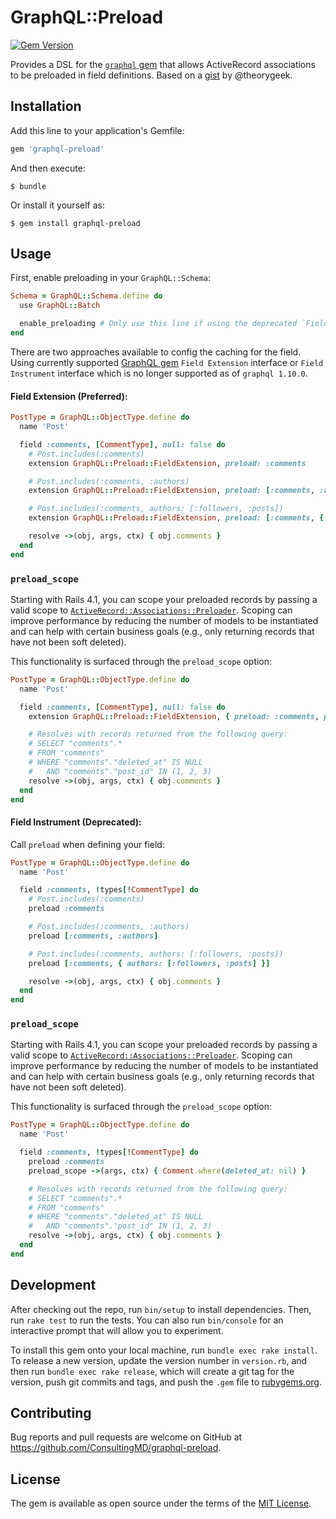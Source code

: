 # GraphQL::Preload

[![Gem Version](https://badge.fury.io/rb/graphql-preload.svg)](https://rubygems.org/gems/graphql-preload)

Provides a DSL for the [`graphql` gem](https://github.com/rmosolgo/graphql-ruby) that allows ActiveRecord associations to be preloaded in field definitions. Based on a [gist](https://gist.github.com/theorygeek/a1a59a2bf9c59e4b3706ac68d12c8434) by @theorygeek.

## Installation

Add this line to your application's Gemfile:

```ruby
gem 'graphql-preload'
```

And then execute:

    $ bundle

Or install it yourself as:

    $ gem install graphql-preload

## Usage

First, enable preloading in your `GraphQL::Schema`:

```ruby
Schema = GraphQL::Schema.define do
  use GraphQL::Batch

  enable_preloading # Only use this line if using the deprecated `Field Instrument` interface.
end
```

There are two approaches available to config the caching for the field.
Using currently supported [GraphQL gem](https://graphql-ruby.org/) `Field Extension` interface or `Field Instrument` interface
which is no longer supported as of `graphql 1.10.0`.


#### Field Extension (Preferred):

```ruby
PostType = GraphQL::ObjectType.define do
  name 'Post'

  field :comments, [CommentType], null: false do
    # Post.includes(:comments)
    extension GraphQL::Preload::FieldExtension, preload: :comments

    # Post.includes(:comments, :authors)
    extension GraphQL::Preload::FieldExtension, preload: [:comments, :authors]

    # Post.includes(:comments, authors: [:followers, :posts])
    extension GraphQL::Preload::FieldExtension, preload: [:comments, { authors: [:followers, :posts] }]

    resolve ->(obj, args, ctx) { obj.comments }
  end
end
```

### `preload_scope`
Starting with Rails 4.1, you can scope your preloaded records by passing a valid scope to [`ActiveRecord::Associations::Preloader`](https://apidock.com/rails/v4.1.8/ActiveRecord/Associations/Preloader/preload). Scoping can improve performance by reducing the number of models to be instantiated and can help with certain business goals (e.g., only returning records that have not been soft deleted).

This functionality is surfaced through the `preload_scope` option:

```ruby
PostType = GraphQL::ObjectType.define do
  name 'Post'

  field :comments, [CommentType], null: false do
    extension GraphQL::Preload::FieldExtension, { preload: :comments, preload_scope: ->(args, ctx) { Comment.where(deleted_at: nil) } }

    # Resolves with records returned from the following query:
    # SELECT "comments".*
    # FROM "comments"
    # WHERE "comments"."deleted_at" IS NULL
    #   AND "comments"."post_id" IN (1, 2, 3)
    resolve ->(obj, args, ctx) { obj.comments }
  end
end
```


#### Field Instrument (Deprecated):

Call `preload` when defining your field:

```ruby
PostType = GraphQL::ObjectType.define do
  name 'Post'

  field :comments, !types[!CommentType] do
    # Post.includes(:comments)
    preload :comments

    # Post.includes(:comments, :authors)
    preload [:comments, :authors]

    # Post.includes(:comments, authors: [:followers, :posts])
    preload [:comments, { authors: [:followers, :posts] }]

    resolve ->(obj, args, ctx) { obj.comments }
  end
end
```

### `preload_scope`
Starting with Rails 4.1, you can scope your preloaded records by passing a valid scope to [`ActiveRecord::Associations::Preloader`](https://apidock.com/rails/v4.1.8/ActiveRecord/Associations/Preloader/preload). Scoping can improve performance by reducing the number of models to be instantiated and can help with certain business goals (e.g., only returning records that have not been soft deleted).

This functionality is surfaced through the `preload_scope` option:

```ruby
PostType = GraphQL::ObjectType.define do
  name 'Post'

  field :comments, !types[!CommentType] do
    preload :comments
    preload_scope ->(args, ctx) { Comment.where(deleted_at: nil) }

    # Resolves with records returned from the following query:
    # SELECT "comments".*
    # FROM "comments"
    # WHERE "comments"."deleted_at" IS NULL
    #   AND "comments"."post_id" IN (1, 2, 3)
    resolve ->(obj, args, ctx) { obj.comments }
  end
end
```

## Development

After checking out the repo, run `bin/setup` to install dependencies. Then, run `rake test` to run the tests. You can also run `bin/console` for an interactive prompt that will allow you to experiment.

To install this gem onto your local machine, run `bundle exec rake install`. To release a new version, update the version number in `version.rb`, and then run `bundle exec rake release`, which will create a git tag for the version, push git commits and tags, and push the `.gem` file to [rubygems.org](https://rubygems.org).

## Contributing

Bug reports and pull requests are welcome on GitHub at https://github.com/ConsultingMD/graphql-preload.

## License

The gem is available as open source under the terms of the [MIT License](http://opensource.org/licenses/MIT).
